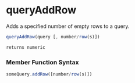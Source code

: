# queryAddRow

 Adds a specified number of empty rows to a query.

```javascript
queryAddRow(query [, number/row(s)])
```

```javascript
returns numeric
```
### Member Function Syntax

```javascript
someQuery.addRow([number/row(s)])
```
